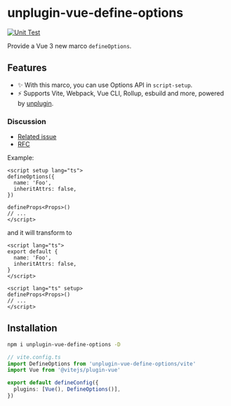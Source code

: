 # unplugin-vue-define-options

[![Unit Test](https://github.com/sxzz/unplugin-vue-define-options/actions/workflows/unit-test.yml/badge.svg)](https://github.com/sxzz/unplugin-vue-define-options/actions/workflows/unit-test.yml)

Provide a Vue 3 new marco `defineOptions`.

## Features

- ✨ With this marco, you can use Options API in `script-setup`.
- ⚡️ Supports Vite, Webpack, Vue CLI, Rollup, esbuild and more, powered by <a href="https://github.com/unjs/unplugin">unplugin</a>.

### Discussion

- [Related issue](https://github.com/vuejs/core/issues/5218#issuecomment-1032107354)
- [RFC](https://github.com/vuejs/rfcs/discussions/430)

Example:

```vue
<script setup lang="ts">
defineOptions({
  name: 'Foo',
  inheritAttrs: false,
})

defineProps<Props>()
// ...
</script>
```

and it will transform to

```vue
<script lang="ts">
export default {
  name: 'Foo',
  inheritAttrs: false,
}
</script>

<script lang="ts" setup>
defineProps<Props>()
// ...
</script>
```

## Installation

```bash
npm i unplugin-vue-define-options -D
```

```ts
// vite.config.ts
import DefineOptions from 'unplugin-vue-define-options/vite'
import Vue from '@vitejs/plugin-vue'

export default defineConfig({
  plugins: [Vue(), DefineOptions()],
})
```

